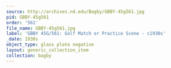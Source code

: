 ```yaml
---
source: http://archives.nd.edu/Bagby/GBBY-45g561.jpg
pid: GBBY-45g561
order: '561'
file_name: GBBY-45g561.jpg
label: 'GBBY 45G/561: Golf Match or Practice Scene - c1930s'
_date: 1930s
object_type: glass plate negative
layout: generic_collection_item
collection: bagby
---
```

